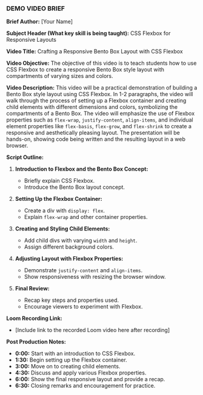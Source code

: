 ### DEMO VIDEO BRIEF

**Brief Author:** [Your Name]

**Subject Header (What key skill is being taught):** CSS Flexbox for Responsive Layouts

**Video Title:** Crafting a Responsive Bento Box Layout with CSS Flexbox

**Video Objective:** 
The objective of this video is to teach students how to use CSS Flexbox to create a responsive Bento Box style layout with compartments of varying sizes and colors.

**Video Description:**
This video will be a practical demonstration of building a Bento Box style layout using CSS Flexbox. In 1-2 paragraphs, the video will walk through the process of setting up a Flexbox container and creating child elements with different dimensions and colors, symbolizing the compartments of a Bento Box. The video will emphasize the use of Flexbox properties such as `flex-wrap`, `justify-content`, `align-items`, and individual element properties like `flex-basis`, `flex-grow`, and `flex-shrink` to create a responsive and aesthetically pleasing layout. The presentation will be hands-on, showing code being written and the resulting layout in a web browser.

**Script Outline:**
1. **Introduction to Flexbox and the Bento Box Concept:**
   - Briefly explain CSS Flexbox.
   - Introduce the Bento Box layout concept.

2. **Setting Up the Flexbox Container:**
   - Create a div with `display: flex`.
   - Explain `flex-wrap` and other container properties.

3. **Creating and Styling Child Elements:**
   - Add child divs with varying `width` and `height`.
   - Assign different background colors.

4. **Adjusting Layout with Flexbox Properties:**
   - Demonstrate `justify-content` and `align-items`.
   - Show responsiveness with resizing the browser window.

5. **Final Review:**
   - Recap key steps and properties used.
   - Encourage viewers to experiment with Flexbox.

**Loom Recording Link:**
- [Include link to the recorded Loom video here after recording]

**Post Production Notes:**
- **0:00:** Start with an introduction to CSS Flexbox.
- **1:30:** Begin setting up the Flexbox container.
- **3:00:** Move on to creating child elements.
- **4:30:** Discuss and apply various Flexbox properties.
- **6:00:** Show the final responsive layout and provide a recap.
- **6:30:** Closing remarks and encouragement for practice.
